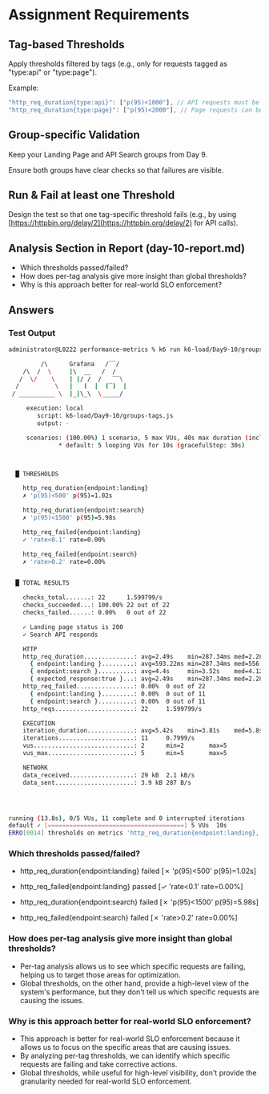 # Assignment Requirements

## Tag-based Thresholds

Apply thresholds filtered by tags (e.g., only for requests tagged as "type:api" or "type:page").

Example:

```javascript
"http_req_duration{type:api}": ["p(95)<1000"], // API requests must be fast
"http_req_duration{type:page}": ["p(95)<2000"], // Page requests can be slightly slower
```

## Group-specific Validation

Keep your Landing Page and API Search groups from Day 9.

Ensure both groups have clear checks so that failures are visible.

## Run & Fail at least one Threshold

Design the test so that one tag-specific threshold fails (e.g., by using [https://httpbin.org/delay/2](https://httpbin.org/delay/2) for API calls).

## Analysis Section in Report (day-10-report.md)

- Which thresholds passed/failed?
- How does per-tag analysis give more insight than global thresholds?
- Why is this approach better for real-world SLO enforcement?

## Answers

### Test Output

```bash
administrator@L0222 performance-metrics % k6 run k6-load/Day9-10/groups-tags.js

         /\      Grafana   /‾‾/
    /\  /  \     |\  __   /  /
   /  \/    \    | |/ /  /   ‾‾\
  /          \   |   (  |  (‾)  |
 / __________ \  |_|\_\  \_____/

     execution: local
        script: k6-load/Day9-10/groups-tags.js
        output: -

     scenarios: (100.00%) 1 scenario, 5 max VUs, 40s max duration (incl. graceful stop):
              * default: 5 looping VUs for 10s (gracefulStop: 30s)



  █ THRESHOLDS

    http_req_duration{endpoint:landing}
    ✗ 'p(95)<500' p(95)=1.02s

    http_req_duration{endpoint:search}
    ✗ 'p(95)<1500' p(95)=5.98s

    http_req_failed{endpoint:landing}
    ✓ 'rate<0.1' rate=0.00%

    http_req_failed{endpoint:search}
    ✗ 'rate>0.2' rate=0.00%


  █ TOTAL RESULTS

    checks_total.......: 22      1.599799/s
    checks_succeeded...: 100.00% 22 out of 22
    checks_failed......: 0.00%   0 out of 22

    ✓ Landing page status is 200
    ✓ Search API responds

    HTTP
    http_req_duration..............: avg=2.49s    min=287.34ms med=2.28s    max=6.72s p(90)=5.16s    p(95)=5.24s
      { endpoint:landing }.........: avg=593.22ms min=287.34ms med=556.29ms max=1.05s p(90)=989.28ms p(95)=1.02s
      { endpoint:search }..........: avg=4.4s     min=3.52s    med=4.12s    max=6.72s p(90)=5.24s    p(95)=5.98s
      { expected_response:true }...: avg=2.49s    min=287.34ms med=2.28s    max=6.72s p(90)=5.16s    p(95)=5.24s
    http_req_failed................: 0.00%  0 out of 22
      { endpoint:landing }.........: 0.00%  0 out of 11
      { endpoint:search }..........: 0.00%  0 out of 11
    http_reqs......................: 22     1.599799/s

    EXECUTION
    iteration_duration.............: avg=5.42s    min=3.81s    med=5.8s     max=7.94s p(90)=6.64s    p(95)=7.29s
    iterations.....................: 11     0.7999/s
    vus............................: 2      min=2       max=5
    vus_max........................: 5      min=5       max=5

    NETWORK
    data_received..................: 29 kB  2.1 kB/s
    data_sent......................: 3.9 kB 287 B/s




running (13.8s), 0/5 VUs, 11 complete and 0 interrupted iterations
default ✓ [======================================] 5 VUs  10s
ERRO[0014] thresholds on metrics 'http_req_duration{endpoint:landing}, http_req_duration{endpoint:search}, http_req_failed{endpoint:search}' have been crossed
```

### Which thresholds passed/failed?

- http_req_duration{endpoint:landing} failed [✗ 'p(95)<500' p(95)=1.02s]
- http_req_failed{endpoint:landing} passed [✓ 'rate<0.1' rate=0.00%]

- http_req_duration{endpoint:search} failed [✗ 'p(95)<1500' p(95)=5.98s]
- http_req_failed{endpoint:search} failed [✗ 'rate>0.2' rate=0.00%]

### How does per-tag analysis give more insight than global thresholds?

- Per-tag analysis allows us to see which specific requests are failing, helping us to target those areas for optimization.
- Global thresholds, on the other hand, provide a high-level view of the system's performance, but they don't tell us which specific requests are causing the issues.

### Why is this approach better for real-world SLO enforcement?

- This approach is better for real-world SLO enforcement because it allows us to focus on the specific areas that are causing issues.
- By analyzing per-tag thresholds, we can identify which specific requests are failing and take corrective actions.
- Global thresholds, while useful for high-level visibility, don't provide the granularity needed for real-world SLO enforcement.
